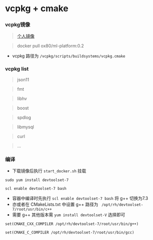 # vcpkg + cmake

### vcpkg镜像 


> [个人镜像](https://hub.docker.com/r/ox80/ml-platform/tags?page=1&ordering=last_updated)

> docker pull ox80/ml-platform:0.2

* vcpkg 路径为 `/vcpkg/scripts/buildsystems/vcpkg.cmake`

### vcpkg list

> json11

> fmt

> libhv

> boost

> spdlog

> libmysql

> curl

> ...


### 编译

* 下载镜像后执行 `start_docker.sh` 挂载


```
sudo yum install devtoolset-7

scl enable devtoolset-7 bash
```

* 容器中编译时先执行 `scl enable devtoolset-7 bash` 将 g++ 切换为7.3
* 亦或者在 CMakeLists.txt 中设置 g++ 路径为 ` /opt/rh/devtoolset-7/root/usr/bin/c++`
* 需要 g++ 其他版本需 `yum install devtoolset-V` 选择即可

```
set(CMAKE_CXX_COMPILER /opt/rh/devtoolset-7/root/usr/bin/g++)

set(CMAKE_C_COMPILER /opt/rh/devtoolset-7/root/usr/bin/gcc)
```
